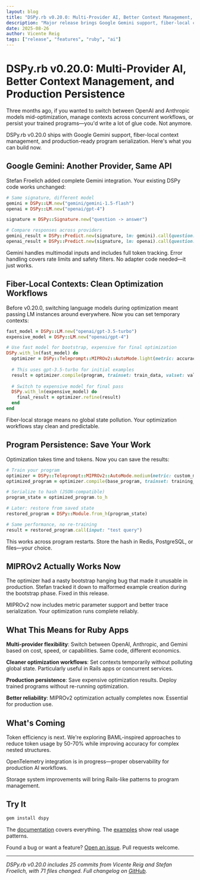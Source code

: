 ```yaml
---
layout: blog
title: "DSPy.rb v0.20.0: Multi-Provider AI, Better Context Management, and Production Persistence"
description: "Major release brings Google Gemini support, fiber-local contexts, and program serialization to DSPy.rb"
date: 2025-08-26
author: Vicente Reig
tags: ["release", "features", "ruby", "ai"]
---
```


# DSPy.rb v0.20.0: Multi-Provider AI, Better Context Management, and Production Persistence

Three months ago, if you wanted to switch between OpenAI and Anthropic models mid-optimization, manage contexts across concurrent workflows, or persist your trained programs—you'd write a lot of glue code. Not anymore.

DSPy.rb v0.20.0 ships with Google Gemini support, fiber-local context management, and production-ready program serialization. Here's what you can build now.

## Google Gemini: Another Provider, Same API

Stefan Froelich added complete Gemini integration. Your existing DSPy code works unchanged:

```ruby
# Same signature, different model
gemini = DSPy::LM.new("gemini/gemini-1.5-flash")
openai = DSPy::LM.new("openai/gpt-4")

signature = DSPy::Signature.new("question -> answer")

# Compare responses across providers
gemini_result = DSPy::Predict.new(signature, lm: gemini).call(question: "Explain Ruby fibers")
openai_result = DSPy::Predict.new(signature, lm: openai).call(question: "Explain Ruby fibers")
```

Gemini handles multimodal inputs and includes full token tracking. Error handling covers rate limits and safety filters. No adapter code needed—it just works.

## Fiber-Local Contexts: Clean Optimization Workflows  

Before v0.20.0, switching language models during optimization meant passing LM instances around everywhere. Now you can set temporary contexts:

```ruby
fast_model = DSPy::LM.new("openai/gpt-3.5-turbo")
expensive_model = DSPy::LM.new("openai/gpt-4") 

# Use fast model for bootstrap, expensive for final optimization
DSPy.with_lm(fast_model) do
  optimizer = DSPy::Teleprompt::MIPROv2::AutoMode.light(metric: accuracy_metric)
  
  # This uses gpt-3.5-turbo for initial examples
  result = optimizer.compile(program, trainset: train_data, valset: val_data)
  
  # Switch to expensive model for final pass
  DSPy.with_lm(expensive_model) do
    final_result = optimizer.refine(result)
  end
end
```

Fiber-local storage means no global state pollution. Your optimization workflows stay clean and predictable.

## Program Persistence: Save Your Work

Optimization takes time and tokens. Now you can save the results:

```ruby
# Train your program
optimizer = DSPy::Teleprompt::MIPROv2::AutoMode.medium(metric: custom_metric)
optimized_program = optimizer.compile(base_program, trainset: training_data)

# Serialize to hash (JSON-compatible)
program_state = optimized_program.to_h

# Later: restore from saved state  
restored_program = DSPy::Module.from_h(program_state)

# Same performance, no re-training
result = restored_program.call(input: "test query")
```

This works across program restarts. Store the hash in Redis, PostgreSQL, or files—your choice.

## MIPROv2 Actually Works Now

The optimizer had a nasty bootstrap hanging bug that made it unusable in production. Stefan tracked it down to malformed example creation during the bootstrap phase. Fixed in this release.

MIPROv2 now includes metric parameter support and better trace serialization. Your optimization runs complete reliably.

## What This Means for Ruby Apps

**Multi-provider flexibility**: Switch between OpenAI, Anthropic, and Gemini based on cost, speed, or capabilities. Same code, different economics.

**Cleaner optimization workflows**: Set contexts temporarily without polluting global state. Particularly useful in Rails apps or concurrent services.

**Production persistence**: Save expensive optimization results. Deploy trained programs without re-running optimization.

**Better reliability**: MIPROv2 optimization actually completes now. Essential for production use.

## What's Coming

Token efficiency is next. We're exploring BAML-inspired approaches to reduce token usage by 50-70% while improving accuracy for complex nested structures.

OpenTelemetry integration is in progress—proper observability for production AI workflows.

Storage system improvements will bring Rails-like patterns to program management.

## Try It

```ruby
gem install dspy
```

The [documentation](https://dspy.vicentereig.com) covers everything. The [examples](https://github.com/vicentereig/dspy.rb/tree/main/examples) show real usage patterns.

Found a bug or want a feature? [Open an issue](https://github.com/vicentereig/dspy.rb/issues). Pull requests welcome.

---

*DSPy.rb v0.20.0 includes 25 commits from Vicente Reig and Stefan Froelich, with 71 files changed. Full changelog on [GitHub](https://github.com/vicentereig/dspy.rb/releases/tag/v0.20.0).*